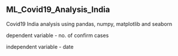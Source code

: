 ## ML_Covid19_Analysis_India

Covid19 India analysis using pandas, numpy, matplotlib and seaborn

dependent variable - no. of confirm cases

independent variable - date
